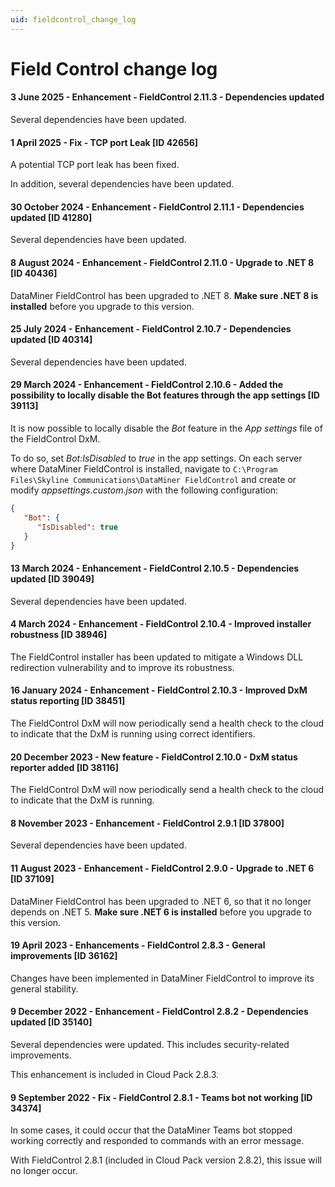 ```yaml
---
uid: fieldcontrol_change_log
---
```


# Field Control change log

#### 3 June 2025 - Enhancement - FieldControl 2.11.3 - Dependencies updated

Several dependencies have been updated.

#### 1 April 2025 - Fix - TCP port Leak [ID 42656]

A potential TCP port leak has been fixed.

In addition, several dependencies have been updated.

#### 30 October 2024 - Enhancement - FieldControl 2.11.1 - Dependencies updated [ID 41280]

Several dependencies have been updated.

#### 8 August 2024 - Enhancement - FieldControl 2.11.0 - Upgrade to .NET 8 [ID 40436]

DataMiner FieldControl has been upgraded to .NET 8. **Make sure .NET 8 is installed** before you upgrade to this version.

#### 25 July 2024 - Enhancement - FieldControl 2.10.7 - Dependencies updated [ID 40314]

Several dependencies have been updated.

#### 29 March 2024 - Enhancement - FieldControl 2.10.6 - Added the possibility to locally disable the Bot features through the app settings [ID 39113]

It is now possible to locally disable the *Bot* feature in the *App settings* file of the FieldControl DxM. 

To do so, set *Bot:IsDisabled* to *true* in the app settings. On each server where DataMiner FieldControl is installed, navigate to `C:\Program Files\Skyline Communications\DataMiner FieldControl` and create or modify *appsettings.custom.json* with the following configuration:

```json
{
   "Bot": {
      "IsDisabled": true
   }
}
```

#### 13 March 2024 - Enhancement - FieldControl 2.10.5 - Dependencies updated [ID 39049]

Several dependencies have been updated.

#### 4 March 2024 - Enhancement - FieldControl 2.10.4 - Improved installer robustness [ID 38946]

The FieldControl installer has been updated to mitigate a Windows DLL redirection vulnerability and to improve its robustness.

#### 16 January 2024 - Enhancement - FieldControl 2.10.3 - Improved DxM status reporting [ID 38451]

The FieldControl DxM will now periodically send a health check to the cloud to indicate that the DxM is running using correct identifiers.

#### 20 December 2023 - New feature - FieldControl 2.10.0 - DxM status reporter added [ID 38116]

The FieldControl DxM will now periodically send a health check to the cloud to indicate that the DxM is running.

#### 8 November 2023 - Enhancement - FieldControl 2.9.1 [ID 37800]

Several dependencies have been updated.

#### 11 August 2023 - Enhancement - FieldControl 2.9.0 - Upgrade to .NET 6 [ID 37109]

DataMiner FieldControl has been upgraded to .NET 6, so that it no longer depends on .NET 5. **Make sure .NET 6 is installed** before you upgrade to this version.

#### 19 April 2023 - Enhancements -  FieldControl 2.8.3 - General improvements [ID 36162]

Changes have been implemented in DataMiner FieldControl to improve its general stability.

#### 9 December 2022 - Enhancement - FieldControl 2.8.2 - Dependencies updated [ID 35140]

Several dependencies were updated. This includes security-related improvements.

This enhancement is included in Cloud Pack 2.8.3.

#### 9 September 2022 - Fix - FieldControl 2.8.1 - Teams bot not working [ID 34374]

In some cases, it could occur that the DataMiner Teams bot stopped working correctly and responded to commands with an error message.

With FieldControl 2.8.1 (included in Cloud Pack version 2.8.2), this issue will no longer occur.
